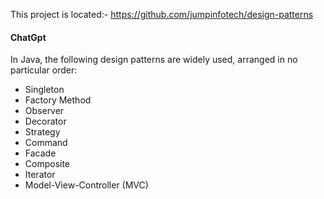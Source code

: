 This project is located:-
https://github.com/jumpinfotech/design-patterns


#### ChatGpt 

In Java, the following design patterns are widely used, arranged in no particular order:

* Singleton
* Factory Method
* Observer
* Decorator
* Strategy
* Command
* Facade
* Composite
* Iterator
* Model-View-Controller (MVC)